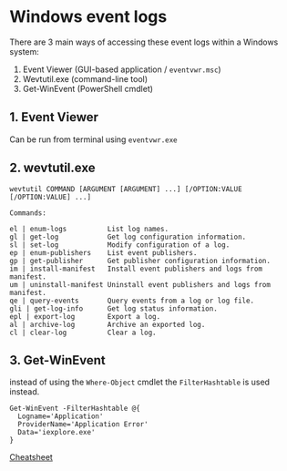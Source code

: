 # Windows event logs

There are 3 main ways of accessing these event logs within a Windows system:
1. Event Viewer (GUI-based application / `eventvwr.msc`)
2. Wevtutil.exe (command-line tool)
3. Get-WinEvent (PowerShell cmdlet)

## 1. Event Viewer

Can be run from terminal using `eventvwr.exe`

## 2. wevtutil.exe

```
wevtutil COMMAND [ARGUMENT [ARGUMENT] ...] [/OPTION:VALUE [/OPTION:VALUE] ...]

Commands:

el | enum-logs          List log names.
gl | get-log            Get log configuration information.
sl | set-log            Modify configuration of a log.
ep | enum-publishers    List event publishers.
gp | get-publisher      Get publisher configuration information.
im | install-manifest   Install event publishers and logs from manifest.
um | uninstall-manifest Uninstall event publishers and logs from manifest.
qe | query-events       Query events from a log or log file.
gli | get-log-info      Get log status information.
epl | export-log        Export a log.
al | archive-log        Archive an exported log.
cl | clear-log          Clear a log.
```

## 3. Get-WinEvent

instead of using the `Where-Object` cmdlet the `FilterHashtable` is used instead.

```
Get-WinEvent -FilterHashtable @{
  Logname='Application'
  ProviderName='Application Error'
  Data='iexplore.exe'
}
```

[Cheatsheet](https://static1.squarespace.com/static/552092d5e4b0661088167e5c/t/580595db9f745688bc7477f6/1476761074992/Windows+Logging+Cheat+Sheet_ver_Oct_2016.pdf)
